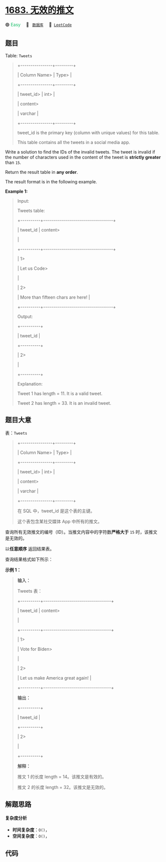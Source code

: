 # [1683. 无效的推文](https://leetcode.com/problems/invalid-tweets)

🟢 <font color=#15bd66>Easy</font>&emsp; 🔖&ensp; [`数据库`](/leetcode/outline/tag/database.md)&emsp; 🔗&ensp;[`LeetCode`](https://leetcode.com/problems/invalid-tweets)


## 题目

Table: `Tweets`

> 
> 
> 
> 
> 
> +----------------+---------+
> 
> | Column Name> 
> | Type> 
> |
> 
> +----------------+---------+
> 
> | tweet_id> 
>    | int> 
>  |
> 
> | content> 
> > 
> | varchar |
> 
> +----------------+---------+
> 
> tweet_id is the primary key (column with unique values) for this table.
> 
> This table contains all the tweets in a social media app.
> 
> 



Write a solution to find the IDs of the invalid tweets. The tweet is invalid
if the number of characters used in the content of the tweet is **strictly
greater** than `15`.

Return the result table in **any order**.

The result format is in the following example.



**Example 1:**

> Input: 
> 
> Tweets table:
> 
> +----------+-----------------------------------+
> 
> | tweet_id | content> 
> > 
> > 
> > 
> > 
> > 
>    |
> 
> +----------+-----------------------------------+
> 
> | 1> 
> > 
> | Let us Code> 
> > 
> > 
> > 
> > 
>    |
> 
> | 2> 
> > 
> | More than fifteen chars are here! |
> 
> +----------+-----------------------------------+
> 
> Output: 
> 
> +----------+
> 
> | tweet_id |
> 
> +----------+
> 
> | 2> 
> > 
> |
> 
> +----------+
> 
> Explanation: 
> 
> Tweet 1 has length = 11. It is a valid tweet.
> 
> Tweet 2 has length = 33. It is an invalid tweet.
> 
> 


## 题目大意

表：`Tweets`

> 
> 
> 
> 
> 
> +----------------+---------+
> 
> | Column Name> 
> | Type> 
> |
> 
> +----------------+---------+
> 
> | tweet_id> 
>    | int> 
>  |
> 
> | content> 
> > 
> | varchar |
> 
> +----------------+---------+
> 
> 在 SQL 中，tweet_id 是这个表的主键。
> 
> 这个表包含某社交媒体 App 中所有的推文。



查询所有无效推文的编号（ID）。当推文内容中的字符数**严格大于** `15` 时，该推文是无效的。

以**任意顺序** 返回结果表。

查询结果格式如下所示：



**示例 1：**

> 
> 
> 
> 
> 
> **输入：**
> 
> Tweets 表：
> 
> +----------+----------------------------------+
> 
> | tweet_id | content> 
> > 
> > 
> > 
> > 
> > 
>   |
> 
> +----------+----------------------------------+
> 
> | 1> 
> > 
> | Vote for Biden> 
> > 
> > 
> > 
>    |
> 
> | 2> 
> > 
> | Let us make America great again! |
> 
> +----------+----------------------------------+
> 
> 
> 
> **输出：**
> 
> +----------+
> 
> | tweet_id |
> 
> +----------+
> 
> | 2> 
> > 
> |
> 
> +----------+
> 
> **解释：**
> 
> 推文 1 的长度 length = 14。该推文是有效的。
> 
> 推文 2 的长度 length = 32。该推文是无效的。
> 
> 


## 解题思路

#### 复杂度分析

- **时间复杂度**：`O()`，
- **空间复杂度**：`O()`，

## 代码

```javascript

```
